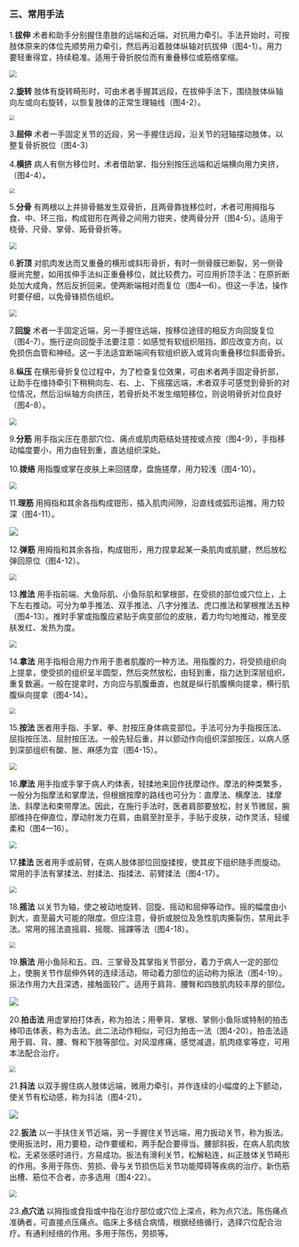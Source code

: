 ### 三、常用手法

1.**拔伸** 术者和助手分别握住患肢的远端和近端，对抗用力牵引。手法开始时，可按肢体原来的体位先顺势用力牵引，然后再沿着肢体纵轴对抗拔伸（图4-1）。用力要轻重得宜，持续稳准。适用于骨折脱位而有重叠移位或筋络挛缩。

<img src="./img/4-1.jpg" style="zoom:80%;" />

2.**旋转** 肢体有旋转畸形时，可由术者手握其远段，在拔伸手法下，围绕肢体纵轴向左或向右旋转，以恢复肢体的正常生理轴线（图4-2）。

<img src="./img/4-2、4-3.jpg" style="zoom: 55%;" />

3.**屈伸** 术者一手固定关节的近段，另一手握住远段，沿关节的冠轴摆动肢体，以整复骨折脱位（图4-3）

4.**横挤** 病人有侧方移位时，术者借助掌、指分别按压远端和近端横向用力夹挤，（图4-4）。

<img src="./img/4-4.jpg" style="zoom: 60%;" />

5.**分骨** 有两根以上并排骨骼发生双骨折，且两骨靠拢移位时，术者可用拇指与食、中、环三指，构成钳形在两骨之间用力钳夹，使两骨分开（图4-5）。适用于桡骨、尺骨、掌骨、跖骨骨折等。

<img src="./img/4-5.jpg" style="zoom:80%;" />

6.**折顶** 对肌肉发达而又重叠的横形或斜形骨折，有时一侧骨膜已断裂，另一侧骨膜尚完整，如用拔伸手法纠正重叠移位，就比较费力。可应用折顶手法：在原折断处加大成角，然后反折回来。使两断端相对而复位（图4—6）。但这一手法，操作时要仔细，以免骨锋损伤组织。

<img src="./img/4-6.jpg" style="zoom:80%;" />

7.**回旋** 术者一手固定近端，另一手握住远端，按移位途径的相反方向回旋复位（图4-7）。施行逆向回旋手法要注意：如感觉有软组织阻挡，即应改变方向，以免损伤血管和神经。这一手法适宜断端间有软组织嵌入或背向重叠移位斜面骨折。

8.**纵压** 在横形骨折复位过程中，为了检查复位效果，可由术者两手固定骨折部，让助手在维持牵引下稍稍向左、右、上、下摇摆远端，术者双手可感觉到骨折的对位情况，然后沿纵轴方向挤压，若骨折处不发生缩短移位，则说明骨折对位良好（图4-8）。

<img src="./img/4-7、4-8.jpg" style="zoom:80%;" />

9.**分筋** 用手指尖压在患部穴位、痛点或肌肉筋结处搓按或点按（图4-9），手指移动幅度要小，用力由轻到重，直达组织深处。

10.**拨络** 用指腹或掌在皮肤上来回搓摩，盘施搓摩，用力较浅（图4-10）。

<img src="./img/4-9、4-10.jpg" style="zoom:80%;" />

11.**理筋** 用拇指和其余各指构成钳形，插入肌肉间隙，沿直线或弧形运推。用力较深（图4-11）。

![](img/4-11.jpg)

12.**弹筋** 用拇指和其余各指，构成钳形，用力捏拿起某一条肌肉或肌腱，然后放松弹回原位（图4-12）。

<img src="./img/4-12.jpg" style="zoom:80%;" />

13.**推法** 用手指前端、大鱼际肌、小鱼际肌和掌根部，在受损的部位或穴位上，上下左右推动。可分为单手推法、双手推法、八字分推法、虎口推法和掌根推法五种（图4-13）。推时手掌或指腹应紧贴于病变部位的皮肤，着力均匀地推动，推至皮肤发红、发热为度。

<img src="./img/4-13.jpg" style="zoom:80%;" />

14.**拿法** 用手指相合用力作用于患者肌腹的一种方法。用指腹的力，将受损组织向上提拿，使受损的组织呈半圆型，然后突然放松，由轻到重，指力达到深层组织，重复数遍。一般在提拿时，方向应与肌腹垂直，也就是纵行肌腹横向提拿，横行肌腹纵向提拿（图4-14）。

<img src="./img/4-14.jpg" style="zoom:67%;" />

15.**按法** 医者用手指、手掌、拳、肘按压身体病变部位。手法可分为手指按压法、屈指按压法、屈肘按压法。一般先轻后重，并以颤动作向组织深部按压，以病人感到深部组织有酸、胀、麻感为宜（图4-15）。

<img src="./img/4-15.jpg" style="zoom:80%;" />

16.**摩法** 用手指或手掌于病人旳体表，轻揉地来回作抚摩动作。摩法的种类繁多，一般分为指摩法和掌摩法，但根据按摩的路线也可分为：直摩法、横摩法、揉摩法、斜摩法和束带摩法。因此，在施行手法时，医者肩部要放松，肘关节微屈，腕部维持在伸直位，摩动肘发力在肩，由肩至肘至手，手贴于皮肤，动作灵活，轻缓柔和（图4—16）。

<img src="./img/4-16.jpg" style="zoom:80%;" />

17.**揉法** 医者用手或前臂，在病人肢体部位回旋揉按，使其皮下组织随手而旋动。常用的手法有掌揉法、肘揉法、指揉法、前臂揉法（图4-17）。

<img src="./img/4-17.jpg" style="zoom:80%;" />

18.**摇法** 以关节为轴，使之被动地旋转、回旋、摇动和屈伸等动作。摇的幅度由小到大，直至最大可能的限度。但应注意，骨折或脱位及急性肌肉撕裂伤，禁用此手法。常用的摇法直摇肩、摇髋、摇踝等法（图4-18）。

<img src="./img/4-18.jpg" style="zoom:67%;" />

19.**㨰法** 用小鱼际和五、四、三掌骨及其掌指关节部分，着力于病人一定的部位上，使腕关节作屈伸外转的连续活动，带动着力部位的运动称为㨰法（图4-19）。㨰法作用力大且深透，接触面较广。适用于肩背、腰臀和四肢肌肉较丰厚的部位。

![](img/4-19.jpg)

20.**拍击法** 用虚掌拍打体表，称为拍法；用拳背、掌根、掌侧小鱼际或特制的拍击棒叩击体表，称为击法。此二法动作相似，可归为拍击一法（图4-20）。拍击法适用于肩、背、腰、臀和下肢等部位。对风湿疼痛，感觉减退，肌肉痉挛等症，可用本法配合治疗。

<img src="./img/4-20.jpg" style="zoom:67%;" />

21.**抖法** 以双手握住病人肢体远端，微用力牵引，并作连续的小幅度的上下颤动，使关节有松动感，称为抖法（图4-21）。

![](img/4-21.jpg)

22.**扳法** 以一手扶住关节近端，另一手握住关节远端，用力扳动关节，称为扳法。使用扳法时，用力要稳，动作要缓和，两手配合要得当。腰部斜扳，在病人肌肉放松，无紧张感时进行，方易成功。扳法有滑利关节，松解粘连，纠正肢体关节畸形的作用。多用于陈伤、劳损、骨与关节损伤后关节功能障碍等疾病的治疗。新伤筋出槽、筋位不合者，亦多选用（图4-22）。

<img src="./img/4-22.jpg" style="zoom:80%;" />

23.**点穴法** 以拇指或食指或中指在治疗部位或穴位上深点，称为点穴法。陈伤痛点准确者，可直接点压痛点。临床上多结合病情，根据经络循行，选择穴位配合治疗。有通利经络的作用。多用于陈伤，劳损等。
